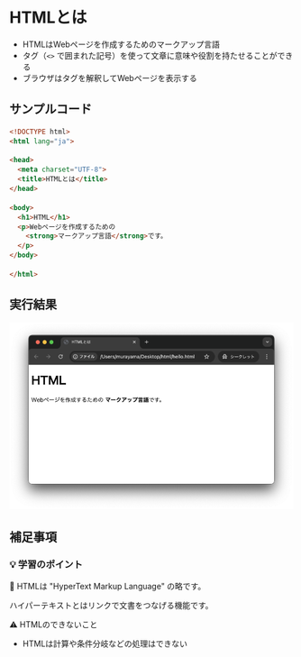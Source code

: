 # HTMLとは

+ HTMLはWebページを作成するためのマークアップ言語
+ タグ（`<>` で囲まれた記号）を使って文章に意味や役割を持たせることができる
+ ブラウザはタグを解釈してWebページを表示する

## サンプルコード

```html
<!DOCTYPE html>
<html lang="ja">

<head>
  <meta charset="UTF-8">
  <title>HTMLとは</title>
</head>

<body>
  <h1>HTML</h1>
  <p>Webページを作成するための
    <strong>マークアップ言語</strong>です。
  </p>
</body>

</html>
```

## 実行結果

![はじめてのHTML - 概要](https://raw.githubusercontent.com/murayama333/md2slide/refs/heads/main/md/html/part1/img/02.png)

## 補足事項

### 💡 学習のポイント

💬 HTMLは "HyperText Markup Language" の略です。

ハイパーテキストとはリンクで文書をつなげる機能です。

⚠️ HTMLのできないこと

+ HTMLは計算や条件分岐などの処理はできない
